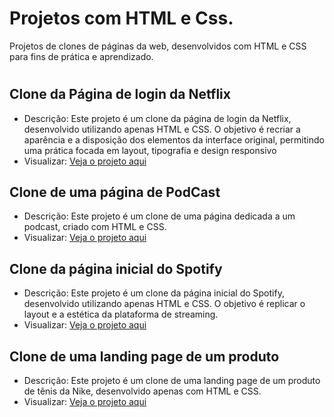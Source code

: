 
# Projetos com HTML e Css.

Projetos de clones de páginas da web, desenvolvidos com HTML e CSS para fins de prática e aprendizado.

#


## Clone da Página de login da Netflix

 - Descrição: Este projeto é um clone da página de login da Netflix, desenvolvido utilizando apenas HTML e CSS. O objetivo é recriar a aparência e a disposição dos elementos da interface original, permitindo uma prática focada em layout, tipografia e design responsivo
 - Visualizar: [Veja o projeto aqui](https://eduardapouzada.github.io/Projetos-Html-Css/Clone-Netflix)

## Clone de uma página de PodCast

 - Descrição: Este projeto é um clone de uma página dedicada a um podcast, criado com HTML e CSS.
 - Visualizar: [Veja o projeto aqui](https://eduardapouzada.github.io/Projetos-Html-Css/Clone-PodCast)

## Clone da página inicial do Spotify

 - Descrição: Este projeto é um clone da página inicial do Spotify, desenvolvido utilizando apenas HTML e CSS. O objetivo é replicar o layout e a estética da plataforma de streaming.
 - Visualizar: [Veja o projeto aqui](https://eduardapouzada.github.io/Projetos-Html-Css/Clone-Spotify-Imersão)

## Clone de uma landing page de um produto

 - Descrição: Este projeto é um clone de uma landing page de um produto de tênis da Nike, desenvolvido apenas com HTML e CSS.
 - Visualizar: [Veja o projeto aqui](https://eduardapouzada.github.io/Projetos-Html-Css/Clone-Tenis-Nike)

#